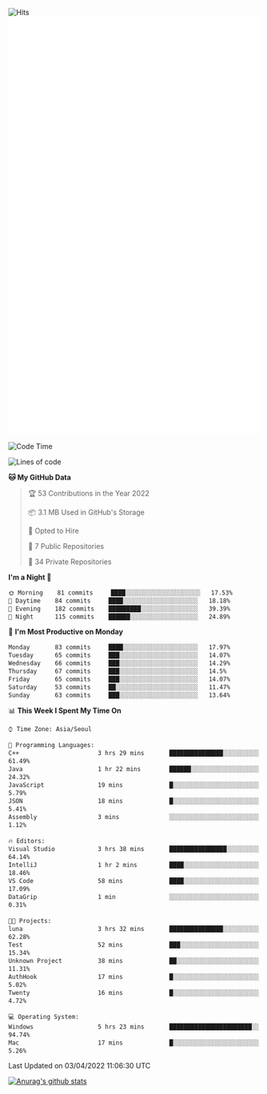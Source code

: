 ![Hits](https://hits.seeyoufarm.com/api/count/incr/badge.svg?url=https%3A%2F%2Fgithub.com%2Fkokose1234&count_bg=%2379C83D&title_bg=%23555555&icon=apple.svg&icon_color=%23E7E7E7&title=hits&edge_flat=false)
<br/>
![Metrics](https://github.com/kokose1234/kokose1234/blob/main/github-metrics.svg)

<!--START_SECTION:waka-->
![Code Time](http://img.shields.io/badge/Code%20Time-613%20hrs%2028%20mins-blue)

![Lines of code](https://img.shields.io/badge/From%20Hello%20World%20I%27ve%20Written-2%20Million%20lines%20of%20code-blue)

**🐱 My GitHub Data** 

> 🏆 53 Contributions in the Year 2022
 > 
> 📦 3.1 MB Used in GitHub's Storage 
 > 
> 💼 Opted to Hire
 > 
> 📜 7 Public Repositories 
 > 
> 🔑 34 Private Repositories  
 > 
**I'm a Night 🦉** 

```text
🌞 Morning    81 commits     ████░░░░░░░░░░░░░░░░░░░░░   17.53% 
🌆 Daytime    84 commits     ████░░░░░░░░░░░░░░░░░░░░░   18.18% 
🌃 Evening    182 commits    █████████░░░░░░░░░░░░░░░░   39.39% 
🌙 Night      115 commits    ██████░░░░░░░░░░░░░░░░░░░   24.89%

```
📅 **I'm Most Productive on Monday** 

```text
Monday       83 commits     ████░░░░░░░░░░░░░░░░░░░░░   17.97% 
Tuesday      65 commits     ███░░░░░░░░░░░░░░░░░░░░░░   14.07% 
Wednesday    66 commits     ███░░░░░░░░░░░░░░░░░░░░░░   14.29% 
Thursday     67 commits     ███░░░░░░░░░░░░░░░░░░░░░░   14.5% 
Friday       65 commits     ███░░░░░░░░░░░░░░░░░░░░░░   14.07% 
Saturday     53 commits     ██░░░░░░░░░░░░░░░░░░░░░░░   11.47% 
Sunday       63 commits     ███░░░░░░░░░░░░░░░░░░░░░░   13.64%

```


📊 **This Week I Spent My Time On** 

```text
⌚︎ Time Zone: Asia/Seoul

💬 Programming Languages: 
C++                      3 hrs 29 mins       ███████████████░░░░░░░░░░   61.49% 
Java                     1 hr 22 mins        ██████░░░░░░░░░░░░░░░░░░░   24.32% 
JavaScript               19 mins             █░░░░░░░░░░░░░░░░░░░░░░░░   5.79% 
JSON                     18 mins             █░░░░░░░░░░░░░░░░░░░░░░░░   5.41% 
Assembly                 3 mins              ░░░░░░░░░░░░░░░░░░░░░░░░░   1.12%

🔥 Editors: 
Visual Studio            3 hrs 38 mins       ████████████████░░░░░░░░░   64.14% 
IntelliJ                 1 hr 2 mins         ████░░░░░░░░░░░░░░░░░░░░░   18.46% 
VS Code                  58 mins             ████░░░░░░░░░░░░░░░░░░░░░   17.09% 
DataGrip                 1 min               ░░░░░░░░░░░░░░░░░░░░░░░░░   0.31%

🐱‍💻 Projects: 
luna                     3 hrs 32 mins       ███████████████░░░░░░░░░░   62.28% 
Test                     52 mins             ███░░░░░░░░░░░░░░░░░░░░░░   15.34% 
Unknown Project          38 mins             ██░░░░░░░░░░░░░░░░░░░░░░░   11.31% 
AuthHook                 17 mins             █░░░░░░░░░░░░░░░░░░░░░░░░   5.02% 
Twenty                   16 mins             █░░░░░░░░░░░░░░░░░░░░░░░░   4.72%

💻 Operating System: 
Windows                  5 hrs 23 mins       ███████████████████████░░   94.74% 
Mac                      17 mins             █░░░░░░░░░░░░░░░░░░░░░░░░   5.26%

```


 Last Updated on 03/04/2022 11:06:30 UTC
<!--END_SECTION:waka-->

[![Anurag's github stats](https://github-readme-stats.vercel.app/api?username=kokose1234&theme=dracula)](https://github.com/anuraghazra/github-readme-stats)



	
